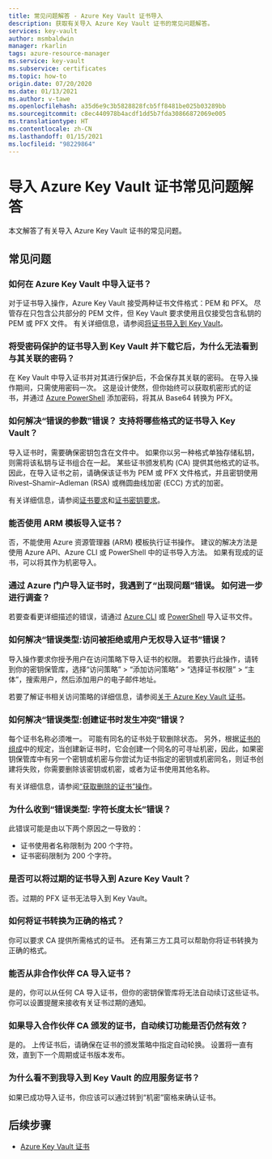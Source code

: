 ```yaml
---
title: 常见问题解答 - Azure Key Vault 证书导入
description: 获取有关导入 Azure Key Vault 证书的常见问题解答。
services: key-vault
author: msmbaldwin
manager: rkarlin
tags: azure-resource-manager
ms.service: key-vault
ms.subservice: certificates
ms.topic: how-to
origin.date: 07/20/2020
ms.date: 01/13/2021
ms.author: v-tawe
ms.openlocfilehash: a35d6e9c3b5828828fcb5ff8481be025b03289bb
ms.sourcegitcommit: c8ec440978b4acdf1dd5b7fda30866872069e005
ms.translationtype: HT
ms.contentlocale: zh-CN
ms.lasthandoff: 01/15/2021
ms.locfileid: "98229864"
---
```

# <a name="importing-azure-key-vault-certificates-faq"></a>导入 Azure Key Vault 证书常见问题解答

本文解答了有关导入 Azure Key Vault 证书的常见问题。

## <a name="frequently-asked-questions"></a>常见问题

### <a name="how-can-i-import-a-certificate-in-azure-key-vault"></a>如何在 Azure Key Vault 中导入证书？

对于证书导入操作，Azure Key Vault 接受两种证书文件格式：PEM 和 PFX。 尽管存在只包含公共部分的 PEM 文件，但 Key Vault 要求使用且仅接受包含私钥的 PEM 或 PFX 文件。 有关详细信息，请参阅[将证书导入到 Key Vault](./tutorial-import-certificate.md#import-a-certificate-to-key-vault)。

### <a name="after-i-import-a-password-protected-certificate-to-key-vault-and-then-download-it-why-cant-i-see-the-password-thats-associated-with-it"></a>将受密码保护的证书导入到 Key Vault 并下载它后，为什么无法看到与其关联的密码？
    
在 Key Vault 中导入证书并对其进行保护后，不会保存其关联的密码。 在导入操作期间，只需使用密码一次。 这是设计使然，但你始终可以获取机密形式的证书，并通过 [Azure PowerShell](https://social.technet.microsoft.com/wiki/contents/articles/37431.exporting-azure-app-service-certificates.aspx) 添加密码，将其从 Base64 转换为 PFX。

### <a name="how-can-i-resolve-a-bad-parameter-error-what-are-the-supported-certificate-formats-for-importing-to-key-vault"></a>如何解决“错误的参数”错误？ 支持将哪些格式的证书导入 Key Vault？

导入证书时，需要确保密钥包含在文件中。 如果你以另一种格式单独存储私钥，则需将该私钥与证书组合在一起。 某些证书颁发机构 (CA) 提供其他格式的证书。 因此，在导入证书之前，请确保该证书为 PEM 或 PFX 文件格式，并且密钥使用 Rivest–Shamir–Adleman (RSA) 或椭圆曲线加密 (ECC) 方式的加密。 

有关详细信息，请参阅[证书要求](./certificate-scenarios.md#formats-of-import-we-support)和[证书密钥要求](../keys/about-keys.md)。

###  <a name="can-i-import-a-certificate-by-using-an-arm-template"></a>能否使用 ARM 模板导入证书？

否，不能使用 Azure 资源管理器 (ARM) 模板执行证书操作。 建议的解决方法是使用 Azure API、Azure CLI 或 PowerShell 中的证书导入方法。 如果有现成的证书，可以将其作为机密导入。

### <a name="when-i-import-a-certificate-via-the-azure-portal-i-get-a-something-went-wrong-error-how-can-i-investigate-further"></a>通过 Azure 门户导入证书时，我遇到了“出现问题”错误。 如何进一步进行调查？
    
若要查看更详细描述的错误，请通过 [Azure CLI](https://docs.microsoft.com/cli/azure/keyvault/certificate#az-keyvault-certificate-import) 或 [PowerShell](https://docs.microsoft.com/powershell/module/azurerm.keyvault/import-azurekeyvaultcertificate?view=azurermps-6.13.0) 导入证书文件。

### <a name="how-can-i-resolve-error-type-access-denied-or-user-is-unauthorized-to-import-certificate"></a>如何解决“错误类型:访问被拒绝或用户无权导入证书”错误？
    
导入操作要求你授予用户在访问策略下导入证书的权限。 若要执行此操作，请转到你的密钥保管库，选择“访问策略” > “添加访问策略” > “选择证书权限” > “主体”，搜索用户，然后添加用户的电子邮件地址。    

若要了解证书相关访问策略的详细信息，请参阅[关于 Azure Key Vault 证书](./about-certificates.md#certificate-access-control)。


### <a name="how-can-i-resolve-error-type-conflict-when-creating-a-certificate"></a>如何解决“错误类型:创建证书时发生冲突”错误？
    
每个证书名称必须唯一。 可能有同名的证书处于软删除状态。 另外，根据[证书的组成](./about-certificates.md#composition-of-a-certificate)中的规定，当创建新证书时，它会创建一个同名的可寻址机密，因此，如果密钥保管库中有另一个密钥或机密与你尝试为证书指定的密钥或机密同名，则证书创建将失败，你需要删除该密钥或机密，或者为证书使用其他名称。 

有关详细信息，请参阅[“获取删除的证书”操作](https://docs.microsoft.com/rest/api/keyvault/getdeletedcertificate/getdeletedcertificate)。

### <a name="why-am-i-getting-error-type-char-length-is-too-long"></a>为什么收到“错误类型: 字符长度太长”错误？
此错误可能是由以下两个原因之一导致的：    
* 证书使用者名称限制为 200 个字符。
* 证书密码限制为 200 个字符。

### <a name="can-i-import-an-expired-certificate-to-azure-key-vault"></a>是否可以将过期的证书导入到 Azure Key Vault？
    
否。过期的 PFX 证书无法导入到 Key Vault。

### <a name="how-can-i-convert-my-certificate-to-the-proper-format"></a>如何将证书转换为正确的格式？

你可以要求 CA 提供所需格式的证书。 还有第三方工具可以帮助你将证书转换为正确的格式。

### <a name="can-i-import-certificates-from-non-partner-cas"></a>能否从非合作伙伴 CA 导入证书？
是的，你可以从任何 CA 导入证书，但你的密钥保管库将无法自动续订这些证书。 你可以设置提醒来接收有关证书过期的通知。

### <a name="if-i-import-a-certificate-from-a-partner-ca-will-the-autorenewal-feature-still-work"></a>如果导入合作伙伴 CA 颁发的证书，自动续订功能是否仍然有效？
是的。 上传证书后，请确保在证书的颁发策略中指定自动轮换。 设置将一直有效，直到下一个周期或证书版本发布。

### <a name="why-cant-i-see-the-app-service-certificate-that-i-imported-to-key-vault"></a>为什么看不到我导入到 Key Vault 的应用服务证书？ 
如果已成功导入证书，你应该可以通过转到“机密”窗格来确认证书。


## <a name="next-steps"></a>后续步骤

- [Azure Key Vault 证书](./about-certificates.md)